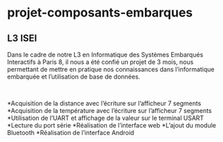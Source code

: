 # projet-composants-embarques
## L3 ISEI

<p>
  Dans le cadre de notre L3 en Informatique des Systèmes Embarqués Interactifs à Paris 8, il nous a été confié  un projet de 3 mois, nous permettant de mettre en pratique nos connaissances dans l’informatique embarquée et l’utilisation de base de données.
</p>
<br>

*Acquisition de la distance avec l’écriture sur l’afficheur 7 segments
*Acquisition de la température avec l’écriture sur l’afficheur 7 segments
*Utilisation de l’UART et affichage de la valeur sur le terminal USART
*Lecture du port série
*Réalisation de l’interface web
*L’ajout du module Bluetooth
*Réalisation de l’interface Android

